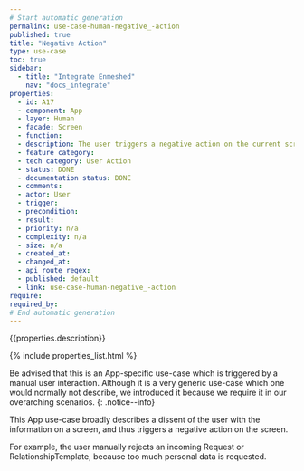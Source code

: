```yaml
---
# Start automatic generation
permalink: use-case-human-negative_-action
published: true
title: "Negative Action"
type: use-case
toc: true
sidebar:
  - title: "Integrate Enmeshed"
    nav: "docs_integrate"
properties:
  - id: A17
  - component: App
  - layer: Human
  - facade: Screen
  - function:
  - description: The user triggers a negative action on the current screen, i.e. a reject. There should be a show/navigation use case before using this use case (to define the screen).
  - feature category:
  - tech category: User Action
  - status: DONE
  - documentation status: DONE
  - comments:
  - actor: User
  - trigger:
  - precondition:
  - result:
  - priority: n/a
  - complexity: n/a
  - size: n/a
  - created_at:
  - changed_at:
  - api_route_regex:
  - published: default
  - link: use-case-human-negative_-action
require:
required_by:
# End automatic generation
---
```


{{properties.description}}

{% include properties_list.html %}

Be advised that this is an App-specific use-case which is triggered by a manual user interaction. Although it is a very generic use-case which one would normally not describe, we introduced it because we require it in our overarching scenarios.
{: .notice--info}

This App use-case broadly describes a dissent of the user with the information on a screen, and thus triggers a negative action on the screen.

For example, the user manually rejects an incoming Request or RelationshipTemplate, because too much personal data is requested.
